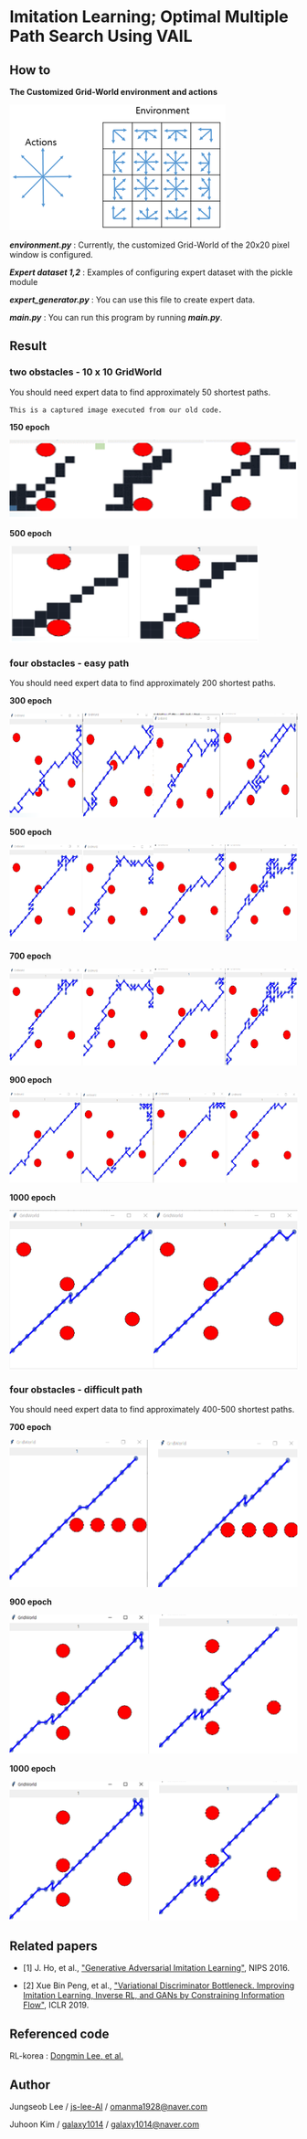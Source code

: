 # Imitation Learning; Optimal Multiple Path Search Using VAIL

## How to

**The Customized Grid-World environment and actions**

![environment actions](./img/girdworld-AE.PNG)<br>


***environment.py*** : Currently, the customized Grid-World of the 20x20 pixel window is configured.

***Expert dataset 1,2*** : Examples of configuring expert dataset with the pickle module

***expert_generator.py*** : You can use this file to create expert data.

***main.py*** : You can run this program by running ***main.py***.

## Result
### two obstacles - 10 x 10 GridWorld
You should need expert data to find approximately 50 shortest paths.

	This is a captured image executed from our old code.

**150 epoch**

![two obstacle-150](./img/2obstacle-150epoch.PNG)<br>

**500 epoch**

![two obstacle-500](./img/2obstacle-500epoch.PNG)<br>


### four obstacles - easy path
You should need expert data to find approximately 200 shortest paths.

**300 epoch**

![four obstacle0-300](./img/epoch-300.png)<br>

**500 epoch**

![four obstacle0-500](./img/epoch-500.PNG)<br>

**700 epoch**

![four obstacle0-700](./img/epoch-500.PNG)<br>

**900 epoch**

![four obstacle0-900](./img/epoch-900.PNG)<br>

**1000 epoch**

![four obstacle0-1000](./img/epoch-1000.PNG)<br>


### four obstacles - difficult path
You should need expert data to find approximately 400-500 shortest paths.

**700 epoch**

![four obstacle1-700](./img/4opstacle2_epoch-700.png)<br>

**900 epoch**

![four obstacle1-900](./img/4opstacle2_epoch-900.png)<br>

**1000 epoch**

![four obstacle1-1000](./img/4opstacle2_epoch-900.png)<br>


## Related papers
- [1] J. Ho, et al., ["Generative Adversarial Imitation Learning"](https://papers.nips.cc/paper/6391-generative-adversarial-imitation-learning.pdf), NIPS 2016.

- [2] Xue Bin Peng, et al., ["Variational Discriminator Bottleneck. Improving Imitation Learning, Inverse RL, and GANs by Constraining Information Flow"](https://arxiv.org/pdf/1810.00821.pdf), ICLR 2019.


## Referenced code
RL-korea : [Dongmin Lee, et al.](https://github.com/reinforcement-learning-kr/lets-do-irl)

## Author
Jungseob Lee / [ js-lee-AI](https://github.com/js-lee-AI) / omanma1928@naver.com

Juhoon Kim / [galaxy1014](https://github.com/galaxy1014) / galaxy1014@naver.com
